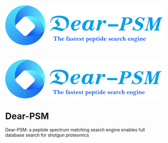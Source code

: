 # <p align="center">![image](./png/icon.png)</p> 
# <img src="./png/icon.png" width = "500" height = "125" align="center" />
# Dear-PSM
Dear-PSM: a peptide spectrum matching search engine enables full database search for shotgun proteomics
